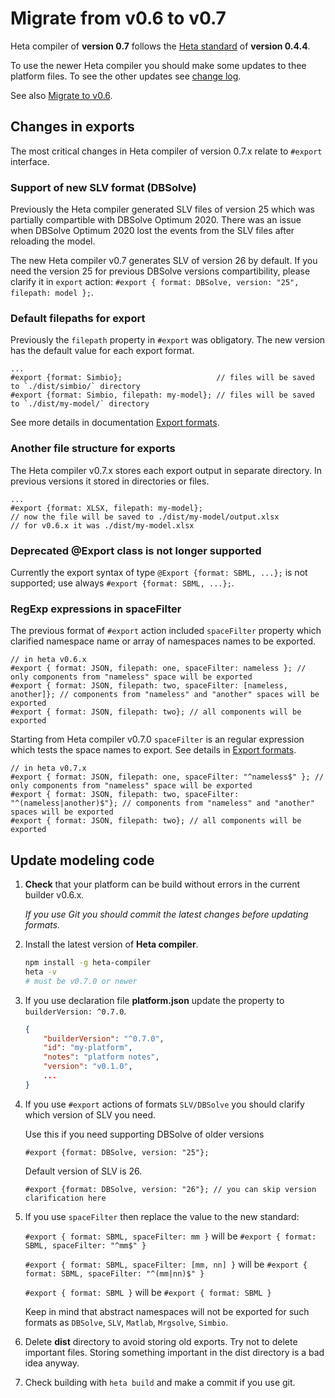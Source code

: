 # Migrate from v0.6 to v0.7

Heta compiler of **version 0.7** follows the [Heta standard](/specifications/) of **version 0.4.4**.

To use the newer Heta compiler you should make some updates to thee platform files. To see the other updates see [change log](./CHANGELOG).

See also [Migrate to v0.6](./migrate-to-v0.6).

## Changes in exports

The most critical changes in Heta compiler of version 0.7.x relate to `#export` interface.

### Support of new SLV format (DBSolve)

Previously the Heta compiler generated SLV files of version 25 which was partially compartible with DBSolve Optimum 2020.
There was an issue when DBSolve Optimum 2020 lost the events from the SLV files after reloading the model.

The new Heta compiler v0.7 generates SLV of version 26 by default. If you need the version 25 for previous DBSolve versions compartibility, please clarify it in `export` action: `#export { format: DBSolve, version: "25", filepath: model };`.

### Default filepaths for export

Previously the `filepath` property in `#export` was obligatory. The new version has the default value for each export format.

```heta
...
#export {format: Simbio};                     // files will be saved to `./dist/simbio/` directory
#export {format: Simbio, filepath: my-model}; // files will be saved to `./dist/my-model/` directory
```

See more details in documentation [Export formats](./export-formats).

### Another file structure for exports

The Heta compiler v0.7.x stores each export output in separate directory. In previous versions it stored in directories or files.

```heta
...
#export {format: XLSX, filepath: my-model}; 
// now the file will be saved to ./dist/my-model/output.xlsx
// for v0.6.x it was ./dist/my-model.xlsx
```

### Deprecated @Export class is not longer supported

Currently the export syntax of type `@Export {format: SBML, ...};` is not supported; use always `#export {format: SBML, ...};`.

### RegExp expressions in spaceFilter

The previous format of `#export` action included `spaceFilter` property which clarified namespace name or array of namespaces names to be exported.

```heta
// in heta v0.6.x
#export { format: JSON, filepath: one, spaceFilter: nameless }; // only components from "nameless" space will be exported
#export { format: JSON, filepath: two, spaceFilter: [nameless, another]}; // components from "nameless" and "another" spaces will be exported
#export { format: JSON, filepath: two}; // all components will be exported 
```

Starting from Heta compiler v0.7.0 `spaceFilter` is an regular expression which tests the space names to export. See details in [Export formats](./export-formats).

```heta
// in heta v0.7.x
#export { format: JSON, filepath: one, spaceFilter: "^nameless$" }; // only components from "nameless" space will be exported
#export { format: JSON, filepath: two, spaceFilter: "^(nameless|another)$"}; // components from "nameless" and "another" spaces will be exported
#export { format: JSON, filepath: two}; // all components will be exported 
```

## Update modeling code

1. **Check** that your platform can be build without errors in the current builder v0.6.x.

    *If you use Git you should commit the latest changes before updating formats.*

1. Install the latest version of **Heta compiler**.

    ```bash
    npm install -g heta-compiler
    heta -v
    # must be v0.7.0 or newer
    ```
1. If you use declaration file **platform.json** update the property to `builderVersion: ^0.7.0`.

    ```json
    {
        "builderVersion": "^0.7.0",
        "id": "my-platform",
        "notes": "platform notes",
        "version": "v0.1.0",
        ...
    }
    ```

1. If you use `#export` actions of formats `SLV/DBSolve` you should clarify which version of SLV you need.

    Use this if you need supporting DBSolve of older versions  
    ```heta
    #export {format: DBSolve, version: "25"};
    ```

    Default version of SLV is 26.
    ```heta
    #export {format: DBSolve, version: "26"}; // you can skip version clarification here
    ```

1. If you use `spaceFilter` then replace the value to the new standard:

    `#export { format: SBML, spaceFilter: mm }` will be `#export { format: SBML, spaceFilter: "^mm$" }`

    `#export { format: SBML, spaceFilter: [mm, nn] }` will be `#export { format: SBML, spaceFilter: "^(mm|nn)$" }`

    `#export { format: SBML }` will be `#export { format: SBML }`

    Keep in mind that abstract namespaces will not be exported for such formats as `DBSolve`, `SLV`, `Matlab`, `Mrgsolve`, `Simbio`.

1. Delete __dist__ directory to avoid storing old exports. Try not to delete important files. Storing something important in the dist directory is a bad idea anyway.

1. Check building with `heta build` and make a commit if you use git.
